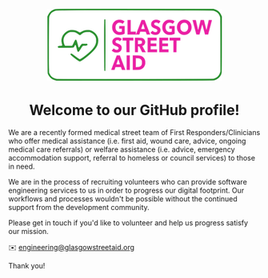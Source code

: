 <div>
<p align="center">
<img src="https://raw.githubusercontent.com/Glasgow-Street-Aid-SCIO/.github/develop/assets/logo.webp" alt="Glasgow Street Aid logo" />
</p>

<h1 align="center">Welcome to our GitHub profile!</h1>
</div>

We are a recently formed medical street team of First Responders/Clinicians who offer medical assistance (i.e. first
aid, wound care, advice, ongoing medical care referrals) or welfare assistance (i.e. advice, emergency accommodation
support, referral to homeless or council services) to those in need.

We are in the process of recruiting volunteers who can provide software engineering services to us in order to progress
our digital footprint. Our workflows and processes wouldn't be possible without the continued support from the
development community.

Please get in touch if you'd like to volunteer and help us progress satisfy our mission.

:envelope: engineering@glasgowstreetaid.org

Thank you!